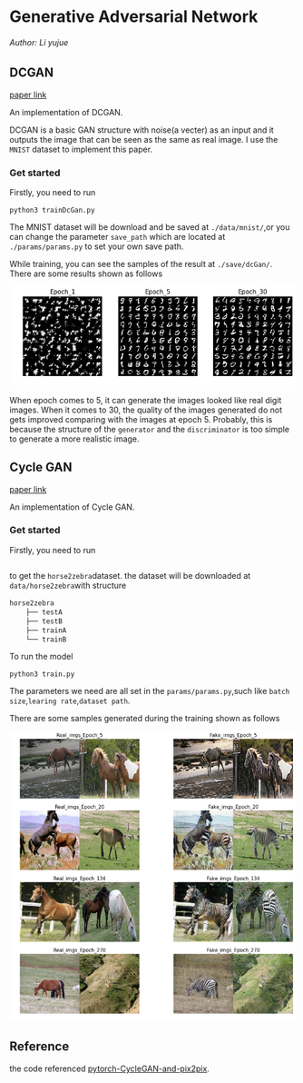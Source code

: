 # Generative Adversarial Network
######  Author:   Li yujue 
## DCGAN
[paper link](https://arxiv.org/abs/1511.06434)

An implementation of DCGAN.

DCGAN is a basic GAN structure with noise(a vecter) as an input and it outputs the image that can be seen as the same as real image. I use the `MNIST` dataset to implement this paper.

### Get started
Firstly, you need to run

```
python3 trainDcGan.py
```
The MNIST dataset will be download and be saved at `./data/mnist/`,or you can change the parameter `save_path` which are located at `./params/params.py` to set your own save path.

While training, you can see the samples of the result at `./save/dcGan/`.
There are some results shown as follows

![samples](./imgs/dcgan/epoch_samples.png)

When epoch comes to 5, it can generate the images looked like real digit images. When it comes to 30, the quality of the images generated do not gets improved comparing with the images at epoch 5. Probably, this is because the structure of the `generator` and the `discriminator` is too simple to generate a more realistic image. 

## Cycle GAN
[paper link](https://arxiv.org/pdf/1703.10593.pdf)

An implementation of Cycle GAN.

### Get started
Firstly, you need to run 
``` bash data/download_datasets.sh horse2zebra 
```
to get the `horse2zebra`dataset.
the dataset will be downloaded at `data/horse2zebra`with structure

```
horse2zebra
    ├── testA
    ├── testB
    ├── trainA
    └── trainB
```
To run the model
```
python3 train.py

```

The parameters we need are all set in the `params/params.py`,such like `batch size`,`learing rate`,`dataset path`.

There are some samples generated during the training shown as follows

![samples](./imgs/cycleGan/samples.png)

## Reference
the code referenced [pytorch-CycleGAN-and-pix2pix](https://github.com/junyanz/pytorch-CycleGAN-and-pix2pix).
